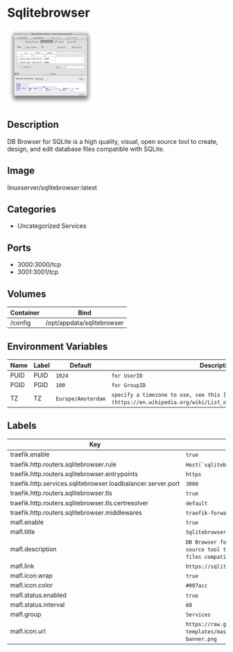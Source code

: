 # Sqlitebrowser

![Logo](images/Sqlitebrowser.png)

## Description
DB Browser for SQLite is a high quality, visual, open source tool to create, design, and edit database files compatible with SQLite.

## Image
linuxserver/sqlitebrowser:latest

## Categories
- Uncategorized Services

## Ports
- 3000:3000/tcp
- 3001:3001/tcp

## Volumes
| Container | Bind |
|-----------|------|
| /config | /opt/appdata/sqlitebrowser |

## Environment Variables
| Name | Label | Default | Description |
|------|-------|---------|-------------|
| PUID | PUID | ```1024``` | ```for UserID``` |
| PGID | PGID | ```100``` | ```for GroupID``` |
| TZ | TZ | ```Europe/Amsterdam``` | ```specify a timezone to use, see this [list](https://en.wikipedia.org/wiki/List_of_tz_database_time_zones#List).``` |

## Labels
| Key | Value |
|-----|-------|
| traefik.enable | ```true``` |
| traefik.http.routers.sqlitebrowser.rule | ```Host(`sqlitebrowser.{$TRAEFIK_INGRESS_DOMAIN}`)``` |
| traefik.http.routers.sqlitebrowser.entrypoints | ```https``` |
| traefik.http.services.sqlitebrowser.loadbalancer.server.port | ```3000``` |
| traefik.http.routers.sqlitebrowser.tls | ```true``` |
| traefik.http.routers.sqlitebrowser.tls.certresolver | ```default``` |
| traefik.http.routers.sqlitebrowser.middlewares | ```traefik-forward-auth``` |
| mafl.enable | ```true``` |
| mafl.title | ```Sqlitebrowser``` |
| mafl.description | ```DB Browser for SQLite is a high quality, visual, open source tool to create, design, and edit database files compatible with SQLite.``` |
| mafl.link | ```https://sqlitebrowser.{$TRAEFIK_INGRESS_DOMAIN}``` |
| mafl.icon.wrap | ```true``` |
| mafl.icon.color | ```#007acc``` |
| mafl.status.enabled | ```true``` |
| mafl.status.interval | ```60``` |
| mafl.group | ```Services``` |
| mafl.icon.url | ```https://raw.githubusercontent.com/linuxserver/docker-templates/master/linuxserver.io/img/sqlitebrowser-banner.png``` |

